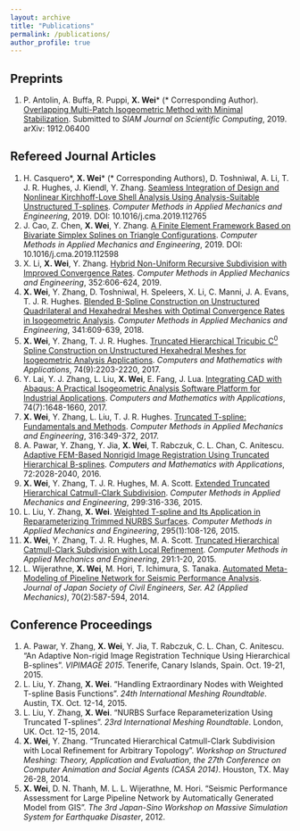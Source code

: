 ```yaml
---
layout: archive
title: "Publications"
permalink: /publications/
author_profile: true
---
```


Preprints
---------
1. P. Antolin, A. Buffa, R. Puppi, __X. Wei__\* (* Corresponding Author). [Overlapping Multi-Patch Isogeometric Method with Minimal Stabilization](https://arxiv.org/abs/1912.06400). Submitted to _SIAM Journal on Scientific Computing_, 2019. arXiv: 1912.06400

Refereed Journal Articles
-------------------------
1. H. Casquero\*, __X. Wei__\* (* Corresponding Authors), D. Toshniwal, A. Li, T. J. R. Hughes, J. Kiendl, Y. Zhang. [Seamless Integration of Design and Nonlinear Kirchhoff-Love Shell Analysis Using Analysis-Suitable Unstructured T-splines](https://www.sciencedirect.com/science/article/pii/S0045782519306577). _Computer Methods in Applied Mechanics and Engineering_, 2019. DOI: 10.1016/j.cma.2019.112765
1. J. Cao, Z. Chen, __X. Wei__, Y. Zhang. [A Finite Element Framework Based on Bivariate Simplex Splines on Triangle Configurations](https://www.sciencedirect.com/science/article/pii/S0045782519304748). _Computer Methods in Applied Mechanics and Engineering_, 2019. DOI: 10.1016/j.cma.2019.112598
1. X. Li, __X. Wei__, Y. Zhang. [Hybrid Non-Uniform Recursive Subdivision with Improved Convergence Rates](https://www.sciencedirect.com/science/article/pii/S0045782519302464). _Computer Methods in Applied Mechanics and Engineering_, 352:606-624, 2019.
1. __X. Wei__, Y. Zhang, D. Toshniwal, H. Speleers, X. Li, C. Manni, J. A. Evans, T. J. R. Hughes. [Blended B-Spline Construction on Unstructured Quadrilateral and Hexahedral Meshes with Optimal Convergence Rates in Isogeometric Analysis](https://www.sciencedirect.com/science/article/pii/S004578251830344X). _Computer Methods in Applied Mechanics and Engineering_, 341:609-639, 2018.
1. __X. Wei__, Y. Zhang, T. J. R. Hughes. [Truncated Hierarchical Tricubic C<sup>0</sup> Spline Construction on Unstructured Hexahedral Meshes for Isogeometric Analysis Applications](https://www.sciencedirect.com/science/article/pii/S0898122117304728). _Computers and Mathematics with Applications_, 74(9):2203-2220, 2017.
1. Y. Lai, Y. J. Zhang, L. Liu, __X. Wei__, E. Fang, J. Lua. [Integrating CAD with Abaqus: A Practical Isogeometric Analysis Software Platform for Industrial Applications](https://www.sciencedirect.com/science/article/pii/S0898122117302079). _Computers and Mathematics with Applications_, 74(7):1648-1660, 2017.
1. __X. Wei__, Y. Zhang, L. Liu, T. J. R. Hughes. [Truncated T-spline: Fundamentals and Methods](https://www.sciencedirect.com/science/article/pii/S004578251630771X). _Computer Methods in Applied Mechanics and Engineering_, 316:349-372, 2017.
1. A. Pawar, Y. Zhang, Y. Jia, __X. Wei__, T. Rabczuk, C. L. Chan, C. Anitescu. [Adaptive FEM-Based Nonrigid Image Registration Using Truncated Hierarchical B-splines](https://www.sciencedirect.com/science/article/pii/S0898122116302887). _Computers and Mathematics with Applications_, 72:2028-2040, 2016.
1. __X. Wei__, Y. Zhang, T. J. R. Hughes, M. A. Scott. [Extended Truncated Hierarchical Catmull-Clark Subdivision](https://www.sciencedirect.com/science/article/pii/S0045782515003618). _Computer Methods in Applied Mechanics and Engineering_, 299:316-336, 2015.
1. L. Liu, Y. Zhang, __X. Wei__. [Weighted T-spline and Its Application in Reparameterizing Trimmed NURBS Surfaces](https://www.sciencedirect.com/science/article/pii/S0045782515002121). _Computer Methods in Applied Mechanics and Engineering_, 295(1):108-126, 2015.
1. __X. Wei__, Y. Zhang, T. J. R. Hughes, M. A. Scott. [Truncated Hierarchical Catmull-Clark Subdivision with Local Refinement](https://www.sciencedirect.com/science/article/pii/S0045782515003618). _Computer Methods in Applied Mechanics and Engineering_, 291:1-20, 2015.
1. L. Wijerathne, __X. Wei__, M. Hori, T. Ichimura, S. Tanaka. [Automated Meta-Modeling of Pipeline Network for Seismic Performance Analysis](https://www.jstage.jst.go.jp/article/jscejam/70/2/70_I_587/_article/-char/ja). _Journal of Japan Society of Civil Engineers, Ser. A2 (Applied Mechanics)_, 70(2):587-594, 2014.

Conference Proceedings
----------------------
1. A. Pawar, Y. Zhang, __X. Wei__, Y. Jia, T. Rabczuk, C. L. Chan, C. Anitescu. “An Adaptive Non-rigid Image Registration Technique Using Hierarchical B-splines”. _VIPIMAGE 2015_. Tenerife, Canary Islands, Spain. Oct. 19-21, 2015.
1. L. Liu, Y. Zhang, __X. Wei__. “Handling Extraordinary Nodes with Weighted T-spline Basis Functions”. _24th International Meshing Roundtable_. Austin, TX. Oct. 12-14, 2015.
1. L. Liu, Y. Zhang, __X. Wei__. “NURBS Surface Reparameterization Using Truncated T-splines”. _23rd International Meshing Roundtable_. London, UK. Oct. 12-15, 2014.
1. __X. Wei__, Y. Zhang. “Truncated Hierarchical Catmull-Clark Subdivision with Local Refinement for Arbitrary Topology”. _Workshop on Structured Meshing: Theory, Application and Evaluation, the 27th Conference on Computer Animation and Social Agents (CASA 2014)_. Houston, TX. May 26-28, 2014.
1. __X. Wei__, D. N. Thanh, M. L. L. Wijerathne, M. Hori. “Seismic Performance Assessment for Large Pipeline Network by Automatically Generated Model from GIS”. _The 3rd Japan-Sino Workshop on Massive Simulation System for Earthquake Disaster_, 2012.

